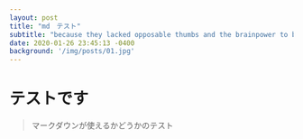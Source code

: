 ```yaml
---
layout: post
title: "md　テスト"
subtitle: "because they lacked opposable thumbs and the brainpower to build a space program."
date: 2020-01-26 23:45:13 -0400
background: '/img/posts/01.jpg'
---
```


# テストです
> マークダウンが使えるかどうかのテスト
